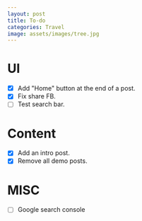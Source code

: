 ```yaml
---
layout: post
title: To-do
categories: Travel
image: assets/images/tree.jpg
---
```


# UI
- [x] Add "Home" button at the end of a post.
- [x] Fix share FB.
- [ ] Test search bar.

# Content
- [X] Add an intro post.
- [x] Remove all demo posts.

# MISC
- [ ] Google search console
